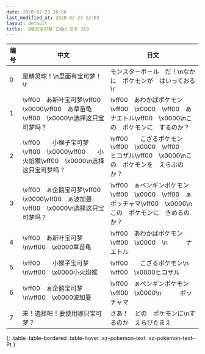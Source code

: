 ```yaml
---
date: 2020-02-23 20:56
last_modified_at: 2020-02-23 22:03
layout: default
title: 《精灵宝可梦 白金》文本 359
---
```

| 编号 | 中文 | 日文 |
| ---- | ---- | ---- |
| 0 | 是精灵球！\n里面有宝可梦！\r | モンスタ－ボ－ル　だ！\nなかに　ポケモンが　はいっておる\r |
| 1 | \vff00　あ新叶宝可梦\vff00　\x0000\vff00　あ草苗龟\vff00　\x0000\n选择这只宝可梦吗？ | \vff00　あわかばポケモン\vff00　\x0000　\vff00　あナエトル\vff00　\x0000\nこの　ポケモンに　するのか？ |
| 2 | \vff00　　小猴子宝可梦\vff00　\x0000\vff00　　小火焰猴\vff00　\x0000\n选择这只宝可梦吗？ | \vff00　　こざるポケモン\vff00　\x0000　\vff00　　ヒコザル\vff00　\x0000\nこの　ポケモンを　えらぶのか？ |
| 3 | \vff00　ぁ企鹅宝可梦\vff00　\x0000\vff00　ぁ波加曼\vff00　\x0000\n选择这只宝可梦吗？ | \vff00　ぁペンギンポケモン\vff00　\x0000　\vff00　ぁポッチャマ\vff00　\x0000\nこの　ポケモンに　きめるのか？ |
| 4 | \vff00　あ新叶宝可梦\n\vff00　\x0000草苗龟 | \vff00　あわかばポケモン\vff00　\x0000　\n　　　ナエトル |
| 5 | \vff00　　小猴子宝可梦\n\vff00　\x0000小火焰猴 | \vff00　　こざるポケモン\n　　　\vff00　\x0000ヒコザル |
| 6 | \vff00　ぁ企鹅宝可梦\n\vff00　\x0000波加曼 | \vff00　ぁペンギンポケモン\vff00　\x0000\n　　　ポッチャマ |
| 7 | 来！选择吧！要使用哪只宝可梦？ | さあ！　どの　ポケモンに\nするのか　えらびたまえ |
{: .table .table-bordered .table-hover .xz-pokemon-text .xz-pokemon-text-Pt }